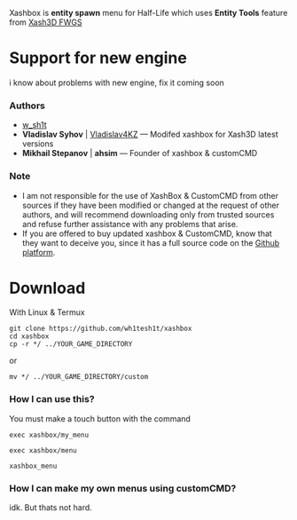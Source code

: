 Xashbox is **entity spawn** menu for Half-Life which uses **Entity Tools** feature from [Xash3D FWGS](https://github.com/FWGS/xash3d-fwgs)

# Support for new engine
i know about problems with new engine, fix it coming soon

### Authors
- [w_sh1t](https://github.com/wh1tesh1t)
- **Vladislav Syhov** | [Vladislav4KZ](https://github.com/Vladislav4KZ) — Modifed xashbox for Xash3D latest versions
- **Mikhail Stepanov** | **ahsim** — Founder of xashbox & customCMD

### Note
- I am not responsible for the use of XashBox & CustomCMD from other sources if they have been modified or changed at the request of other authors, and will recommend downloading only from trusted sources and refuse further assistance with any problems that arise.
- If you are offered to buy updated xashbox & CustomCMD, know that they want to deceive you, since it has a full source code on the [Github platform](https://github.com/wh1tesh1t/xashbox).

# Download

   With Linux & Termux
```shell
git clone https://github.com/wh1tesh1t/xashbox
cd xashbox
cp -r */ ../YOUR_GAME_DIRECTORY
```
or
```shell
mv */ ../YOUR_GAME_DIRECTORY/custom
```

### How I can use this?

   You must make a touch button with the command
```
exec xashbox/my_menu
```
```
exec xashbox/menu
```
```
xashbox_menu
```

### How I can make my own menus using customCMD?

   idk. But thats not hard.

